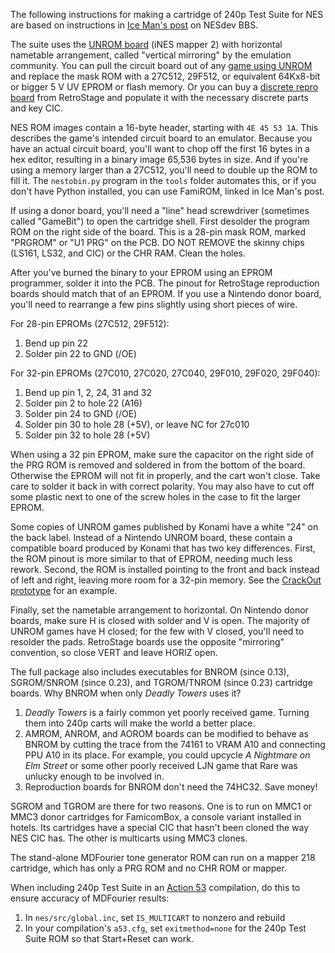 The following instructions for making a cartridge of 240p Test Suite
for NES are based on instructions in [Ice Man's post] on NESdev BBS.

The suite uses the [UNROM board] (iNES mapper 2) with horizontal
nametable arrangement, called "vertical mirroring" by the
emulation community. You can pull the circuit board out of any
[game using UNROM] and replace the mask ROM with a 27C512, 29F512,
or equivalent 64Kx8-bit or bigger 5 V UV EPROM or flash memory.
Or you can buy a [discrete repro board] from RetroStage and
populate it with the necessary discrete parts and key CIC.

NES ROM images contain a 16-byte header, starting with `4E 45 53 1A`.
This describes the game's intended circuit board to an emulator.
Because you have an actual circuit board, you'll want to chop off the
first 16 bytes in a hex editor, resulting in a binary image 65,536
bytes in size.  And if you're using a memory larger than a 27C512,
you'll need to double up the ROM to fill it.  The `nestobin.py`
program in the `tools` folder automates this, or if you don't have
Python installed, you can use FamiROM, linked in Ice Man's post.

If using a donor board, you'll need a "line" head screwdriver
(sometimes called "GameBit") to open the cartridge shell.
First desolder the program ROM on the right side of the board.
This is a 28-pin mask ROM, marked "PRGROM" or "U1 PRG" on the
PCB.  DO NOT REMOVE the skinny chips (LS161, LS32, and CIC)
or the CHR RAM.  Clean the holes.

After you've burned the binary to your EPROM using an EPROM
programmer, solder it into the PCB.  The pinout for RetroStage
reproduction boards should match that of an EPROM.  If you use
a Nintendo donor board, you'll need to rearrange a few pins
slightly using short pieces of wire.

For 28-pin EPROMs (27C512, 29F512):

1. Bend up pin 22
2. Solder pin 22 to GND (/OE)

For 32-pin EPROMs (27C010, 27C020, 27C040, 29F010, 29F020, 29F040):

1. Bend up pin 1, 2, 24, 31 and 32
2. Solder pin 2 to hole 22 (A16)
3. Solder pin 24 to GND (/OE)
4. Solder pin 30 to hole 28 (+5V), or leave NC for 27c010
5. Solder pin 32 to hole 28 (+5V)

When using a 32 pin EPROM, make sure the capacitor on the right side
of the PRG ROM is removed and soldered in from the bottom of the
board.  Otherwise the EPROM will not fit in properly, and the cart
won't close.  Take care to solder it back in with correct polarity.
You may also have to cut off some plastic next to one of the screw
holes in the case to fit the larger EPROM.

Some copies of UNROM games published by Konami have a white "24" on
the back label.  Instead of a Nintendo UNROM board, these contain a
compatible board produced by Konami that has two key differences.
First, the ROM pinout is more similar to that of EPROM, needing much
less rework.  Second, the ROM is installed pointing to the front and
back instead of left and right, leaving more room for a 32-pin
memory.  See the [CrackOut prototype] for an example.

Finally, set the nametable arrangement to horizontal.  On Nintendo
donor boards, make sure H is closed with solder and V is open.
The majority of UNROM games have H closed; for the few with V
closed, you'll need to resolder the pads.  RetroStage boards use the
opposite "mirroring" convention, so close VERT and leave HORIZ open.

The full package also includes executables for BNROM (since 0.13),
SGROM/SNROM (since 0.23), and TGROM/TNROM (since 0.23) cartridge
boards.  Why BNROM when only _Deadly Towers_ uses it?

1. _Deadly Towers_ is a fairly common yet poorly received game.
   Turning them into 240p carts will make the world a better place.
2. AMROM, ANROM, and AOROM boards can be modified to behave as
   BNROM by cutting the trace from the 74161 to VRAM A10 and
   connecting PPU A10 in its place.  For example, you could upcycle
   _A Nightmare on Elm Street_ or some other poorly received
   LJN game that Rare was unlucky enough to be involved in.
3. Reproduction boards for BNROM don't need the 74HC32.  Save money!

SGROM and TGROM are there for two reasons.  One is to run on MMC1 or
MMC3 donor cartridges for FamicomBox, a console variant installed in
hotels.  Its cartridges have a special CIC that hasn't been cloned
the way NES CIC has.  The other is multicarts using MMC3 clones.

The stand-alone MDFourier tone generator ROM can run on a mapper 218
cartridge, which has only a PRG ROM and no CHR ROM or mapper.

When including 240p Test Suite in an [Action 53] compilation,
do this to ensure accuracy of MDFourier results:

1. In `nes/src/global.inc`, set `IS_MULTICART` to nonzero and rebuild
2. In your compilation's `a53.cfg`, set `exitmethod=none` for the
   240p Test Suite ROM so that Start+Reset can work.


[Ice Man's post]: http://forums.nesdev.com/viewtopic.php?p=159747#p159747
[UNROM board]: http://bootgod.dyndns.org:7777/pcb.php?PcbID=425+426+427+428+429+430+432+433+434
[game using UNROM]: http://bootgod.dyndns.org:7777/search.php?keywords=unrom&kwtype=pcb&group=groupid
[discrete repro board]: http://www.retrostage.net/nes_discretes.htm
[CrackOut prototype]: http://bootgod.dyndns.org:7777/profile.php?id=4618
[Action 53]: https://github.com/pinobatch/action53

